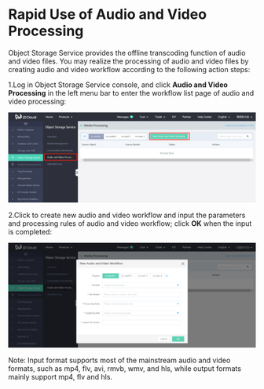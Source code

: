 # Rapid Use of Audio and Video Processing

Object Storage Service provides the offline transcoding function of audio and video files. You may realize the processing of audio and video files by creating audio and video workflow according to the following action steps:

1.Log in Object Storage Service console, and click **Audio and Video Processing** in the left menu bar to enter the workflow list page of audio and video processing:

![](../../../../../image/Object-Storage-Service/OSS-068.png)

2.Click to create new audio and video workflow and input the parameters and processing rules of audio and video workflow; click **OK** when the input is completed:

![](../../../../../image/Object-Storage-Service/OSS-069.png)

Note: Input format supports most of the mainstream audio and video formats, such as mp4, flv, avi, rmvb, wmv, and hls, while output formats mainly support mp4, flv and hls.
